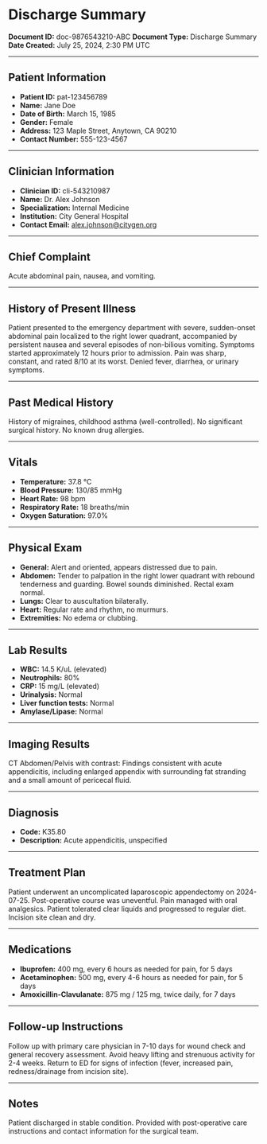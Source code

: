 # Discharge Summary

**Document ID:** doc-9876543210-ABC
**Document Type:** Discharge Summary
**Date Created:** July 25, 2024, 2:30 PM UTC

---

## Patient Information

*   **Patient ID:** pat-123456789
*   **Name:** Jane Doe
*   **Date of Birth:** March 15, 1985
*   **Gender:** Female
*   **Address:** 123 Maple Street, Anytown, CA 90210
*   **Contact Number:** 555-123-4567

---

## Clinician Information

*   **Clinician ID:** cli-543210987
*   **Name:** Dr. Alex Johnson
*   **Specialization:** Internal Medicine
*   **Institution:** City General Hospital
*   **Contact Email:** alex.johnson@citygen.org

---

## Chief Complaint

Acute abdominal pain, nausea, and vomiting.

---

## History of Present Illness

Patient presented to the emergency department with severe, sudden-onset abdominal pain localized to the right lower quadrant, accompanied by persistent nausea and several episodes of non-bilious vomiting. Symptoms started approximately 12 hours prior to admission. Pain was sharp, constant, and rated 8/10 at its worst. Denied fever, diarrhea, or urinary symptoms.

---

## Past Medical History

History of migraines, childhood asthma (well-controlled). No significant surgical history. No known drug allergies.

---

## Vitals

*   **Temperature:** 37.8 °C
*   **Blood Pressure:** 130/85 mmHg
*   **Heart Rate:** 98 bpm
*   **Respiratory Rate:** 18 breaths/min
*   **Oxygen Saturation:** 97.0%

---

## Physical Exam

*   **General:** Alert and oriented, appears distressed due to pain.
*   **Abdomen:** Tender to palpation in the right lower quadrant with rebound tenderness and guarding. Bowel sounds diminished. Rectal exam normal.
*   **Lungs:** Clear to auscultation bilaterally.
*   **Heart:** Regular rate and rhythm, no murmurs.
*   **Extremities:** No edema or clubbing.

---

## Lab Results

*   **WBC:** 14.5 K/uL (elevated)
*   **Neutrophils:** 80%
*   **CRP:** 15 mg/L (elevated)
*   **Urinalysis:** Normal
*   **Liver function tests:** Normal
*   **Amylase/Lipase:** Normal

---

## Imaging Results

CT Abdomen/Pelvis with contrast: Findings consistent with acute appendicitis, including enlarged appendix with surrounding fat stranding and a small amount of pericecal fluid.

---

## Diagnosis

*   **Code:** K35.80
*   **Description:** Acute appendicitis, unspecified

---

## Treatment Plan

Patient underwent an uncomplicated laparoscopic appendectomy on 2024-07-25. Post-operative course was uneventful. Pain managed with oral analgesics. Patient tolerated clear liquids and progressed to regular diet. Incision site clean and dry.

---

## Medications

*   **Ibuprofen:** 400 mg, every 6 hours as needed for pain, for 5 days
*   **Acetaminophen:** 500 mg, every 4-6 hours as needed for pain, for 5 days
*   **Amoxicillin-Clavulanate:** 875 mg / 125 mg, twice daily, for 7 days

---

## Follow-up Instructions

Follow up with primary care physician in 7-10 days for wound check and general recovery assessment. Avoid heavy lifting and strenuous activity for 2-4 weeks. Return to ED for signs of infection (fever, increased pain, redness/drainage from incision site).

---

## Notes

Patient discharged in stable condition. Provided with post-operative care instructions and contact information for the surgical team.